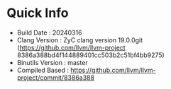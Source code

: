 # Quick Info
* Build Date : 20240316
* Clang Version : ZyC clang version 19.0.0git (https://github.com/llvm/llvm-project 8386a388bd4f144889401cc503b2c51bf4bb9275)
* Binutils Version : master
* Compiled Based : https://github.com/llvm/llvm-project/commit/8386a388

